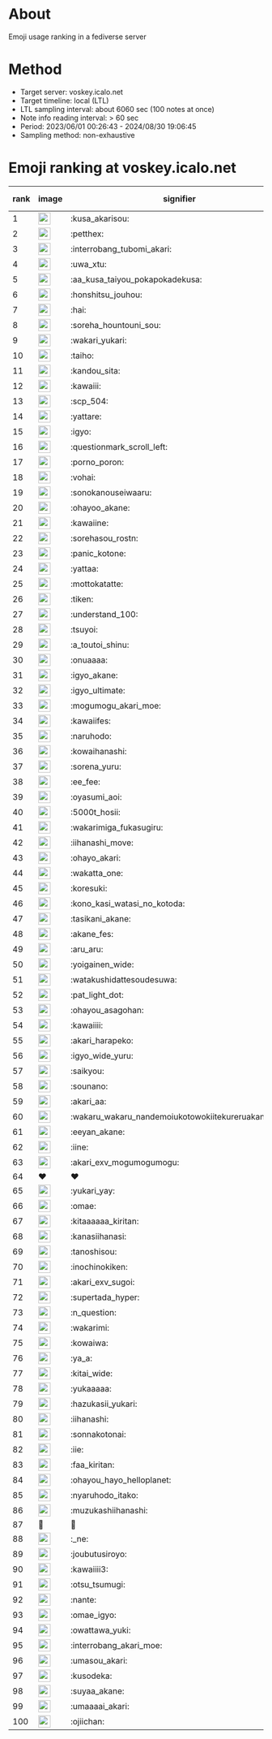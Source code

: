 # About
Emoji usage ranking in a fediverse server

# Method
- Target server: voskey.icalo.net
- Target timeline: local (LTL)
- LTL sampling interval: about 6060 sec (100 notes at once)
- Note info reading interval: > 60 sec
- Period: 2023/06/01 00:26:43 - 2024/08/30 19:06:45 
- Sampling method: non-exhaustive

# Emoji ranking at voskey.icalo.net

|rank|image|signifier|type|frequency score|
|----|----|----|----|----|
|1|<img height="24" src="https://voskey.icalo.net/emoji/kusa_akarisou.webp">|:kusa_akarisou:|custom|30992|
|2|<img height="24" src="https://voskey.icalo.net/emoji/petthex.webp">|:petthex:|custom|22891|
|3|<img height="24" src="https://voskey.icalo.net/emoji/interrobang_tubomi_akari.webp">|:interrobang_tubomi_akari:|custom|12337|
|4|<img height="24" src="https://voskey.icalo.net/emoji/uwa_xtu.webp">|:uwa_xtu:|custom|12087|
|5|<img height="24" src="https://voskey.icalo.net/emoji/aa_kusa_taiyou_pokapokadekusa.webp">|:aa_kusa_taiyou_pokapokadekusa:|custom|9434|
|6|<img height="24" src="https://voskey.icalo.net/emoji/honshitsu_jouhou.webp">|:honshitsu_jouhou:|custom|9283|
|7|<img height="24" src="https://voskey.icalo.net/emoji/hai.webp">|:hai:|custom|8049|
|8|<img height="24" src="https://voskey.icalo.net/emoji/soreha_hountouni_sou.webp">|:soreha_hountouni_sou:|custom|7144|
|9|<img height="24" src="https://voskey.icalo.net/emoji/wakari_yukari.webp">|:wakari_yukari:|custom|6857|
|10|<img height="24" src="https://voskey.icalo.net/emoji/taiho.webp">|:taiho:|custom|6725|
|11|<img height="24" src="https://voskey.icalo.net/emoji/kandou_sita.webp">|:kandou_sita:|custom|6193|
|12|<img height="24" src="https://voskey.icalo.net/emoji/kawaiii.webp">|:kawaiii:|custom|6161|
|13|<img height="24" src="https://voskey.icalo.net/emoji/scp_504.webp">|:scp_504:|custom|5798|
|14|<img height="24" src="https://voskey.icalo.net/emoji/yattare.webp">|:yattare:|custom|4554|
|15|<img height="24" src="https://voskey.icalo.net/emoji/igyo.webp">|:igyo:|custom|4531|
|16|<img height="24" src="https://voskey.icalo.net/emoji/questionmark_scroll_left.webp">|:questionmark_scroll_left:|custom|4523|
|17|<img height="24" src="https://voskey.icalo.net/emoji/porno_poron.webp">|:porno_poron:|custom|4408|
|18|<img height="24" src="https://voskey.icalo.net/emoji/vohai.webp">|:vohai:|custom|4205|
|19|<img height="24" src="https://voskey.icalo.net/emoji/sonokanouseiwaaru.webp">|:sonokanouseiwaaru:|custom|4178|
|20|<img height="24" src="https://voskey.icalo.net/emoji/ohayoo_akane.webp">|:ohayoo_akane:|custom|4163|
|21|<img height="24" src="https://voskey.icalo.net/emoji/kawaiine.webp">|:kawaiine:|custom|4131|
|22|<img height="24" src="https://voskey.icalo.net/emoji/sorehasou_rostn.webp">|:sorehasou_rostn:|custom|4048|
|23|<img height="24" src="https://voskey.icalo.net/emoji/panic_kotone.webp">|:panic_kotone:|custom|4041|
|24|<img height="24" src="https://voskey.icalo.net/emoji/yattaa.webp">|:yattaa:|custom|3716|
|25|<img height="24" src="https://voskey.icalo.net/emoji/mottokatatte.webp">|:mottokatatte:|custom|3705|
|26|<img height="24" src="https://voskey.icalo.net/emoji/tiken.webp">|:tiken:|custom|3629|
|27|<img height="24" src="https://voskey.icalo.net/emoji/understand_100.webp">|:understand_100:|custom|3590|
|28|<img height="24" src="https://voskey.icalo.net/emoji/tsuyoi.webp">|:tsuyoi:|custom|3372|
|29|<img height="24" src="https://voskey.icalo.net/emoji/a_toutoi_shinu.webp">|:a_toutoi_shinu:|custom|3346|
|30|<img height="24" src="https://voskey.icalo.net/emoji/onuaaaa.webp">|:onuaaaa:|custom|3089|
|31|<img height="24" src="https://voskey.icalo.net/emoji/igyo_akane.webp">|:igyo_akane:|custom|2998|
|32|<img height="24" src="https://voskey.icalo.net/emoji/igyo_ultimate.webp">|:igyo_ultimate:|custom|2911|
|33|<img height="24" src="https://voskey.icalo.net/emoji/mogumogu_akari_moe.webp">|:mogumogu_akari_moe:|custom|2857|
|34|<img height="24" src="https://voskey.icalo.net/emoji/kawaiifes.webp">|:kawaiifes:|custom|2856|
|35|<img height="24" src="https://voskey.icalo.net/emoji/naruhodo.webp">|:naruhodo:|custom|2820|
|36|<img height="24" src="https://voskey.icalo.net/emoji/kowaihanashi.webp">|:kowaihanashi:|custom|2725|
|37|<img height="24" src="https://voskey.icalo.net/emoji/sorena_yuru.webp">|:sorena_yuru:|custom|2629|
|38|<img height="24" src="https://voskey.icalo.net/emoji/ee_fee.webp">|:ee_fee:|custom|2613|
|39|<img height="24" src="https://voskey.icalo.net/emoji/oyasumi_aoi.webp">|:oyasumi_aoi:|custom|2604|
|40|<img height="24" src="https://voskey.icalo.net/emoji/5000t_hosii.webp">|:5000t_hosii:|custom|2513|
|41|<img height="24" src="https://voskey.icalo.net/emoji/wakarimiga_fukasugiru.webp">|:wakarimiga_fukasugiru:|custom|2433|
|42|<img height="24" src="https://voskey.icalo.net/emoji/iihanashi_move.webp">|:iihanashi_move:|custom|2412|
|43|<img height="24" src="https://voskey.icalo.net/emoji/ohayo_akari.webp">|:ohayo_akari:|custom|2255|
|44|<img height="24" src="https://voskey.icalo.net/emoji/wakatta_one.webp">|:wakatta_one:|custom|2254|
|45|<img height="24" src="https://voskey.icalo.net/emoji/koresuki.webp">|:koresuki:|custom|2238|
|46|<img height="24" src="https://voskey.icalo.net/emoji/kono_kasi_watasi_no_kotoda.webp">|:kono_kasi_watasi_no_kotoda:|custom|2218|
|47|<img height="24" src="https://voskey.icalo.net/emoji/tasikani_akane.webp">|:tasikani_akane:|custom|2215|
|48|<img height="24" src="https://voskey.icalo.net/emoji/akane_fes.webp">|:akane_fes:|custom|2203|
|49|<img height="24" src="https://voskey.icalo.net/emoji/aru_aru.webp">|:aru_aru:|custom|2169|
|50|<img height="24" src="https://voskey.icalo.net/emoji/yoigainen_wide.webp">|:yoigainen_wide:|custom|2164|
|51|<img height="24" src="https://voskey.icalo.net/emoji/watakushidattesoudesuwa.webp">|:watakushidattesoudesuwa:|custom|2118|
|52|<img height="24" src="https://voskey.icalo.net/emoji/pat_light_dot.webp">|:pat_light_dot:|custom|2108|
|53|<img height="24" src="https://voskey.icalo.net/emoji/ohayou_asagohan.webp">|:ohayou_asagohan:|custom|2095|
|54|<img height="24" src="https://voskey.icalo.net/emoji/kawaiiii.webp">|:kawaiiii:|custom|2057|
|55|<img height="24" src="https://voskey.icalo.net/emoji/akari_harapeko.webp">|:akari_harapeko:|custom|2037|
|56|<img height="24" src="https://voskey.icalo.net/emoji/igyo_wide_yuru.webp">|:igyo_wide_yuru:|custom|1986|
|57|<img height="24" src="https://voskey.icalo.net/emoji/saikyou.webp">|:saikyou:|custom|1982|
|58|<img height="24" src="https://voskey.icalo.net/emoji/sounano.webp">|:sounano:|custom|1953|
|59|<img height="24" src="https://voskey.icalo.net/emoji/akari_aa.webp">|:akari_aa:|custom|1941|
|60|<img height="24" src="https://voskey.icalo.net/emoji/wakaru_wakaru_nandemoiukotowokiitekureruakanetyan.webp">|:wakaru_wakaru_nandemoiukotowokiitekureruakanetyan:|custom|1911|
|61|<img height="24" src="https://voskey.icalo.net/emoji/eeyan_akane.webp">|:eeyan_akane:|custom|1874|
|62|<img height="24" src="https://voskey.icalo.net/emoji/iine.webp">|:iine:|custom|1828|
|63|<img height="24" src="https://voskey.icalo.net/emoji/akari_exv_mogumogumogu.webp">|:akari_exv_mogumogumogu:|custom|1802|
|64|❤|❤|unicode|1764|
|65|<img height="24" src="https://voskey.icalo.net/emoji/yukari_yay.webp">|:yukari_yay:|custom|1734|
|66|<img height="24" src="https://voskey.icalo.net/emoji/omae.webp">|:omae:|custom|1715|
|67|<img height="24" src="https://voskey.icalo.net/emoji/kitaaaaaa_kiritan.webp">|:kitaaaaaa_kiritan:|custom|1707|
|68|<img height="24" src="https://voskey.icalo.net/emoji/kanasiihanasi.webp">|:kanasiihanasi:|custom|1664|
|69|<img height="24" src="https://voskey.icalo.net/emoji/tanoshisou.webp">|:tanoshisou:|custom|1649|
|70|<img height="24" src="https://voskey.icalo.net/emoji/inochinokiken.webp">|:inochinokiken:|custom|1635|
|71|<img height="24" src="https://voskey.icalo.net/emoji/akari_exv_sugoi.webp">|:akari_exv_sugoi:|custom|1633|
|72|<img height="24" src="https://voskey.icalo.net/emoji/supertada_hyper.webp">|:supertada_hyper:|custom|1618|
|73|<img height="24" src="https://voskey.icalo.net/emoji/n_question.webp">|:n_question:|custom|1608|
|74|<img height="24" src="https://voskey.icalo.net/emoji/wakarimi.webp">|:wakarimi:|custom|1596|
|75|<img height="24" src="https://voskey.icalo.net/emoji/kowaiwa.webp">|:kowaiwa:|custom|1552|
|76|<img height="24" src="https://voskey.icalo.net/emoji/ya_a.webp">|:ya_a:|custom|1530|
|77|<img height="24" src="https://voskey.icalo.net/emoji/kitai_wide.webp">|:kitai_wide:|custom|1518|
|78|<img height="24" src="https://voskey.icalo.net/emoji/yukaaaaa.webp">|:yukaaaaa:|custom|1515|
|79|<img height="24" src="https://voskey.icalo.net/emoji/hazukasii_yukari.webp">|:hazukasii_yukari:|custom|1484|
|80|<img height="24" src="https://voskey.icalo.net/emoji/iihanashi.webp">|:iihanashi:|custom|1446|
|81|<img height="24" src="https://voskey.icalo.net/emoji/sonnakotonai.webp">|:sonnakotonai:|custom|1397|
|82|<img height="24" src="https://voskey.icalo.net/emoji/iie.webp">|:iie:|custom|1389|
|83|<img height="24" src="https://voskey.icalo.net/emoji/faa_kiritan.webp">|:faa_kiritan:|custom|1375|
|84|<img height="24" src="https://voskey.icalo.net/emoji/ohayou_hayo_helloplanet.webp">|:ohayou_hayo_helloplanet:|custom|1367|
|85|<img height="24" src="https://voskey.icalo.net/emoji/nyaruhodo_itako.webp">|:nyaruhodo_itako:|custom|1361|
|86|<img height="24" src="https://voskey.icalo.net/emoji/muzukashiihanashi.webp">|:muzukashiihanashi:|custom|1358|
|87|🤔|🤔|unicode|1346|
|88|<img height="24" src="https://voskey.icalo.net/emoji/_ne.webp">|:_ne:|custom|1337|
|89|<img height="24" src="https://voskey.icalo.net/emoji/joubutusiroyo.webp">|:joubutusiroyo:|custom|1328|
|90|<img height="24" src="https://voskey.icalo.net/emoji/kawaiiii3.webp">|:kawaiiii3:|custom|1316|
|91|<img height="24" src="https://voskey.icalo.net/emoji/otsu_tsumugi.webp">|:otsu_tsumugi:|custom|1279|
|92|<img height="24" src="https://voskey.icalo.net/emoji/nante.webp">|:nante:|custom|1267|
|93|<img height="24" src="https://voskey.icalo.net/emoji/omae_igyo.webp">|:omae_igyo:|custom|1260|
|94|<img height="24" src="https://voskey.icalo.net/emoji/owattawa_yuki.webp">|:owattawa_yuki:|custom|1241|
|95|<img height="24" src="https://voskey.icalo.net/emoji/interrobang_akari_moe.webp">|:interrobang_akari_moe:|custom|1222|
|96|<img height="24" src="https://voskey.icalo.net/emoji/umasou_akari.webp">|:umasou_akari:|custom|1213|
|97|<img height="24" src="https://voskey.icalo.net/emoji/kusodeka.webp">|:kusodeka:|custom|1190|
|98|<img height="24" src="https://voskey.icalo.net/emoji/suyaa_akane.webp">|:suyaa_akane:|custom|1188|
|99|<img height="24" src="https://voskey.icalo.net/emoji/umaaaai_akari.webp">|:umaaaai_akari:|custom|1184|
|100|<img height="24" src="https://voskey.icalo.net/emoji/ojiichan.webp">|:ojiichan:|custom|1182|
